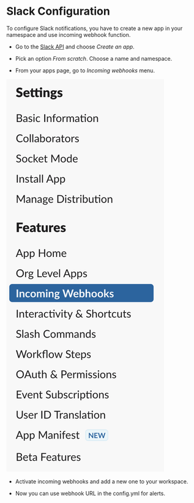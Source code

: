 # Slack Configuration

To configure Slack notifications, you have to create a new app in your namespace and use incoming webhook function. 

* Go to the [Slack API](https://api.slack.com) and choose *Create an app*.

* Pick an option *From scratch*. Choose a name and namespace.

* From your apps page, go to *Incoming webhooks* menu.

![webhook](img/sl_webhook.png)

* Activate incoming webhooks and add a new one to your workspace.

* Now you can use webhook URL in the config.yml for alerts.